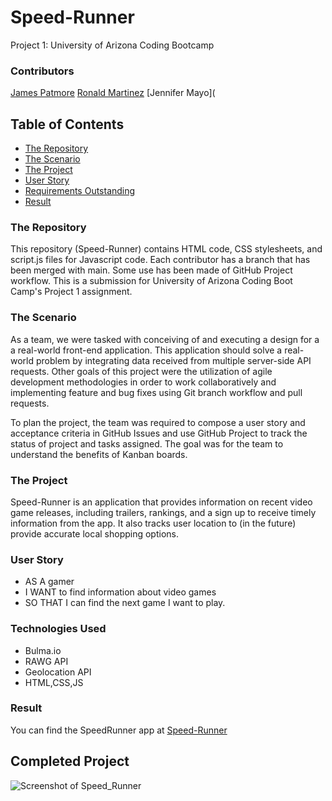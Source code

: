 # Speed-Runner
Project 1: University of Arizona Coding Bootcamp

### **Contributors**
[James Patmore](https://github.com/jamestpatmore)
[Ronald Martinez](https://github.com/RonaldMartinez00)
[Jennifer Mayo](

## **Table of Contents**
* [The Repository](#the-repository)
* [The Scenario](#the-scenario)
* [The Project](#the-project)
* [User Story](#user-story)
* [Requirements Outstanding](#requirements-outstanding)
* [Result](#result)

### **The Repository**
This repository (Speed-Runner) contains HTML code, CSS stylesheets, and script.js files for Javascript code. Each contributor has a branch that has been merged with main. Some use has been made of GitHub Project workflow. This is a submission for University of Arizona Coding Boot Camp's Project 1 assignment.

### **The Scenario**
As a team, we were tasked with conceiving of and executing a design for a a real-world front-end application. This application should solve a real-world problem by integrating data received from multiple server-side API requests. Other goals of this project were the utilization of agile development methodologies in order to work collaboratively and implementing feature and bug fixes using Git branch workflow and pull requests. 

To plan the project, the team was required to compose a user story and acceptance criteria in GitHub Issues and use GitHub Project to track the status of project and tasks assigned. The goal was for the team to understand the benefits of Kanban boards.

### **The Project**
Speed-Runner is an application that provides information on recent video game releases, including trailers, rankings, and a sign up to receive timely information from the app. It also tracks user location to (in the future) provide accurate local shopping options.

### **User Story**
* AS A gamer
* I WANT to find information about video games
* SO THAT I can find the next game I want to play.

### **Technologies Used**
* Bulma.io 
* RAWG API
* Geolocation API
* HTML,CSS,JS


### **Result**


You can find the SpeedRunner app at [Speed-Runner](https://jlmayo.github.io/Speed-Runner/)

## **Completed Project**
![Screenshot of Speed_Runner](https://)
